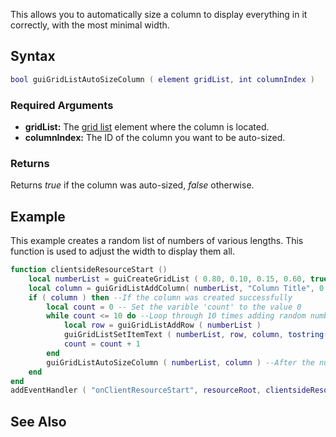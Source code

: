 This allows you to automatically size a column to display everything in it correctly, with the most minimal width.

Syntax
------

``` lua
bool guiGridListAutoSizeColumn ( element gridList, int columnIndex )
```

### Required Arguments

-   **gridList:** The [grid list](/Element/GUI/Gridlist.md "wikilink") element where the column is located.
-   **columnIndex:** The ID of the column you want to be auto-sized.

### Returns

Returns *true* if the column was auto-sized, *false* otherwise.

Example
-------

This example creates a random list of numbers of various lengths. This function is used to adjust the width to display them all.

``` lua
function clientsideResourceStart ()
    local numberList = guiCreateGridList ( 0.80, 0.10, 0.15, 0.60, true ) --Create a gridlist
    local column = guiGridListAddColumn( numberList, "Column Title", 0.85 ) --Create a column on the gridlist
    if ( column ) then --If the column was created successfully
        local count = 0 -- Set the varible 'count' to the value 0
        while count <= 10 do --Loop through 10 times adding random numbers in rows for the column
            local row = guiGridListAddRow ( numberList )
            guiGridListSetItemText ( numberList, row, column, tostring(math.random(0, 10) ^ 100), false, false )
            count = count + 1
        end
        guiGridListAutoSizeColumn ( numberList, column ) --After the numbers are added in rows, perform auto sizing on the column
    end
end
addEventHandler ( "onClientResourceStart", resourceRoot, clientsideResourceStart )
```

See Also
--------
